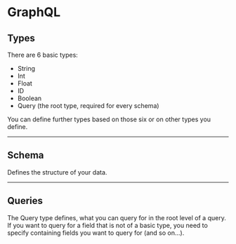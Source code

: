 # GraphQL

## Types

There are 6 basic types:

- String
- Int
- Float
- ID
- Boolean
- Query (the root type, required for every schema)

You can define further types based on those six or on other types you define.

---

## Schema

Defines the structure of your data.

---

## Queries

The Query type defines, what you can query for in the root level of a query.
If you want to query for a field that is not of a basic type, you need to specify containing fields you want to query for (and so on...).
